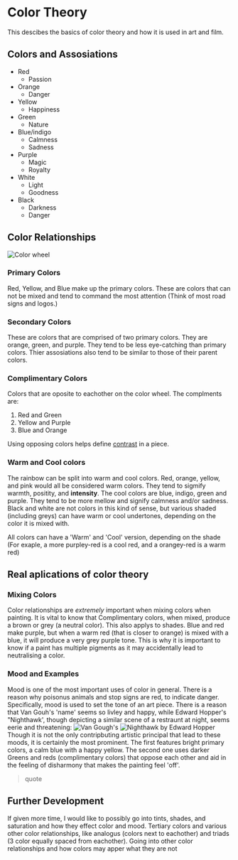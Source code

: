 # Color Theory
This descibes the basics of color theory and how it is used in art and film.
## Colors and Assosiations
* Red
  * Passion
* Orange
  * Danger
* Yellow
  * Happiness 
* Green
  * Nature
* Blue/indigo
  * Calmness
  * Sadness  
* Purple
  * Magic
  * Royalty
* White 
  * Light
  * Goodness
* Black
  * Darkness
  * Danger 

## Color Relationships
![Color wheel](link)
### Primary Colors
Red, Yellow, and Blue make up the primary colors. These are colors that can not be mixed and tend to command the most attention (Think of most road signs and logos.)
### Secondary Colors
These are colors that are comprised of two primary colors. They are orange, green, and purple. They tend to be less eye-catching than primary colors. Thier assosiations also tend to be similar to those of their parent colors.
### Complimentary Colors
Colors that are oposite to eachother on the color wheel. The complments are:
1. Red and Green
2. Yellow and Purple
3. Blue and Orange 

Using opposing colors helps define [contrast](https://thevirtualinstructor.com/contrast-in-art.html) in a piece. 
### Warm and Cool colors
The rainbow can be split into warm and cool colors. Red, orange, yellow, and pink would all be considered warm colors. They tend to sigmify warmth, positity, and **intensity**. The cool colors are blue, indigo, green and purple. They tend to be more mellow and signify calmness and/or sadness. Black and white are not colors in this kind of sense, but various shaded (including greys) can have warm or cool undertones, depending on the color it is mixed with. 

All colors can have a 'Warm' and 'Cool' version, depending on the shade (For exaple, a more purpley-red is a cool red, and a orangey-red is a warm red)

## Real aplications of color theory
### Mixing Colors
Color relationships are *extremely* important when mixing colors when painting. It is vital to know that Complimentary colors, when mixed, produce a brown or grey (a neutral color). This also applys to shades. Blue and red make purple, but when a warm red (that is closer to orange) is mixed with a blue, it will produce a very grey purple tone. This is why it is important to know if a paint has multiple pigments as it may accidentally lead to neutralising a color.  
### Mood and Examples
Mood is one of the most important uses of color in general. There is a reason why poisonus animals and stop signs are red, to indicate danger. Specifically, mood is used to set the tone of an art piece. There is a reason that Van Gouh's 'name' seems so livley and happy, while Edward Hopper's "Nighthawk', though depicting a similar scene of a restraunt at night, seems eerie and threatening:
![Van Gough's](https://media-dev.overstockart.com/optimized/cache/data/product_images/VG415-1000x1000.jpg)
![Nighthawk by Edward Hopper](https://media.overstockart.com/optimized/cache/data/product_images/EH2136-1000x1000.jpg)
Though it is not the only contripbuting artistic principal that lead to these moods, it is certainly the most prominent. The first features bright primary colors, a calm blue with a happy yellow. The second one uses darker Greens and reds (complimentary colors) that oppose each other and aid in the feeling of disharmony that makes the painting feel 'off'.

> quote 

## Further Development 
If given more time, I would like to possibly go into tints, shades, and saturation and how they effect color and mood. Tertiary colors and various other color relationships, like analogus (colors next to eachother) and triads (3 color equally spaced from eachother). Going into other color relationships and how colors may apper what they are not 